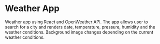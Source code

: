 # Weather App

Weather app using React and OpenWeather API. The app allows user to search for a city and renders date, temperature, pressure, humidity and the weather conditions. Background image changes depending on the current weather conditions.


